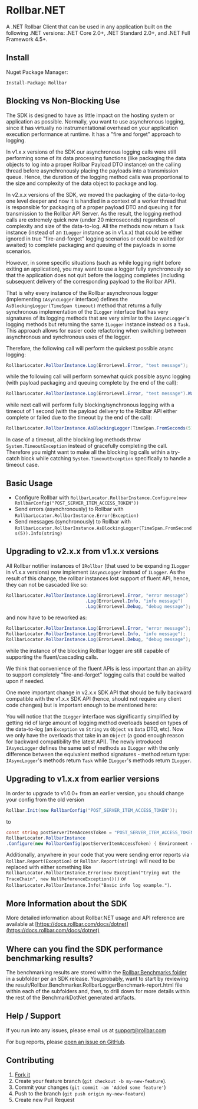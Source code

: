 # Rollbar.NET

A .NET Rollbar Client that can be used in any application built on the following .NET versions: .NET Core 2.0+, .NET Standard 2.0+, and .NET Full Framework 4.5+.

## Install

Nuget Package Manager:

    Install-Package Rollbar

## Blocking vs Non-Blocking Use

The SDK is designed to have as little impact on the hosting system or application as possible. Normally, you want to use asynchronous logging, since it has virtually no instrumentational overhead on your application execution performance at runtime. It has a "fire and forget" approach to logging. 

In v1.x.x versions of the SDK our asynchronous logging calls were still performing some of its data processing functions (like packaging the data objects to log into a proper Rollbar Payload DTO instance) on the calling thread before asynchronously placing the payloads into a transmission queue. Hence, the duration of the logging method calls was proportional to the size and complexity of the data object to package and log.  

In v2.x.x versions of the SDK, we moved the packaging of the data-to-log one level deeper and now it is handled in a context of a worker thread that is responsible for packaging of a proper payload DTO and queuing it for transmission to the Rollbar API Server.
As the result, the logging method calls are extremely quick now (under 20 microseconds) regardless of complexity and size of the data-to-log. All the methods now return a `Task` instance (instead of an `ILogger` instance as in v1.x.x) that could be either ignored in true "fire-and-forget" logging scenarios or could be waited (or awaited) to complete packaging and queuing of the payloads in some scenarios.

However, in some specific situations (such as while logging right before exiting an application), you may want to use a logger fully synchronously so that the application does not quit before the logging completes (including subsequent delivery of the corresponding payload to the Rollbar API).

That is why every instance of the Rollbar asynchronous logger (implementing `IAsyncLogger` interface) defines the `AsBlockingLogger(TimeSpan timeout)` method that returns a fully synchronous implementation of the `ILogger` interface that has very signatures of its logging methods that are very similar to the `IAsyncLogger`'s logging methods but returning the same `ILogger` instance instead os a `Task`. This approach allows for easier code refactoring when switching between asynchronous and synchronous uses of the logger.

Therefore, the following call will perform the quickest possible async logging:

```csharp
RollbarLocator.RollbarInstance.Log(ErrorLevel.Error, "test message");
```

while the following call will perform somewhat quick possible async logging (with payload packaging and queuing complete by the end of the call):

```csharp
RollbarLocator.RollbarInstance.Log(ErrorLevel.Error, "test message").Wait();
```

while next call will perform fully blocking/synchronous logging with a timeout of 1 second (with the payload delivery to the Rollbar API either complete or failed due to the timeout by the end of the call):

```csharp
RollbarLocator.RollbarInstance.AsBlockingLogger(TimeSpan.FromSeconds(5)).Log(ErrorLevel.Error, "test message");
```

In case of a timeout, all the blocking log methods throw `System.TimeoutException` instead of gracefully completing the call. Therefore you might want to make all the blocking log calls within a try-catch block while catching `System.TimeoutException` specifically to handle a timeout case.

## Basic Usage

* Configure Rollbar with `RollbarLocator.RollbarInstance.Configure(new RollbarConfig("POST_SERVER_ITEM_ACCESS_TOKEN"))`
* Send errors (asynchronously) to Rollbar with `RollbarLocator.RollbarInstance.Error(Exception)`
* Send messages (synchronously) to Rollbar with `RollbarLocator.RollbarInstance.AsBlockingLogger(TimeSpan.FromSeconds(5)).Info(string)`

## Upgrading to v2.x.x from v1.x.x versions

All Rollbar notifier instances of `IRollbar` (that used to be expanding `ILogger` in v1.x.x versions) now implement `IAsyncLogger` instead of `ILogger`. As the result of this change, the rollbar instances lost support of fluent API, hence, they can not be cascaded like so:

```csharp
RollbarLocator.RollbarInstance.Log(ErrorLevel.Error, "error message")
                              .Log(ErrorLevel.Info, "info message")
                              .Log(ErrorLevel.Debug, "debug message");
```

and now have to be reworked as:

```csharp
RollbarLocator.RollbarInstance.Log(ErrorLevel.Error, "error message");
RollbarLocator.RollbarInstance.Log(ErrorLevel.Info, "info message");
RollbarLocator.RollbarInstance.Log(ErrorLevel.Debug, "debug message");
```

while the instance of the blocking Rollbar logger are still capable of supporting the fluent/cascading calls.

We think that convenience of the fluent APIs is less important than an ability to support completely "fire-and-forget" logging calls that could be waited upon if needed.

One more important change in v2.x.x SDK API that should be fully backward compatible with the v1.x.x SDK API (hence, should not require any client code changes) but is important enough to be mentioned here:

You will notice that the `ILogger` interface was significantly simplified by getting rid of large amount of logging method overloads based on types of the data-to-log (an `Exception` vs `String` vs `Object` vs `Data` DTO, etc). Now we only have the overloads that take in an `Object` (a good enough reason for backward compatibility the latest API). The newly introduced `IAsyncLogger` defines the same set of methods as `ILogger` with the only difference between the equivalent method signatures - method return type: `IAsyncLogger`'s methods return `Task` while `ILogger`'s methods return `ILogger`.

## Upgrading to v1.x.x from earlier versions

In order to upgrade to v1.0.0+ from an earlier version, you should change your config from the old version

```csharp
Rollbar.Init(new RollbarConfig("POST_SERVER_ITEM_ACCESS_TOKEN"));
```

to

```csharp
const string postServerItemAccessToken = "POST_SERVER_ITEM_ACCESS_TOKEN";
RollbarLocator.RollbarInstance
.Configure(new RollbarConfig(postServerItemAccessToken) { Environment = "proxyTest" }) ;
```

Additionally, anywhere in your code that you were sending error reports via `Rollbar.Report(Exception)` or `Rollbar.Report(string)` will need to be replaced with either something like `RollbarLocator.RollbarInstance.Error(new Exception("trying out the TraceChain", new NullReferenceException()))` or `RollbarLocator.RollbarInstance.Info("Basic info log example.")`.

## More Information about the SDK

More detailed information about Rollbar.NET usage and API reference are available at [https://docs.rollbar.com/docs/dotnet](https://docs.rollbar.com/docs/dotnet)


## Where can you find the SDK performance benchmarking results?

The benchmarking results are stored within the [Rollbar.Benchmarks folder](https://github.com/rollbar/Rollbar.NET/tree/master/Rollbar.Benchmarks) in a subfolder per an SDK release.
You,probably, want to start by reviewing the result/Rollbar.Benchmarker.RollbarLoggerBenchmark-report.html file within each of the subfolders and, then, to drill down for more details within the rest of the
BenchmarkDotNet generated artifacts.

## Help / Support

If you run into any issues, please email us at [support@rollbar.com](mailto:support@rollbar.com)

For bug reports, please [open an issue on GitHub](https://github.com/rollbar/Rollbar.NET/issues/new).


## Contributing

1. [Fork it](https://github.com/rollbar/Rollbar.NET)
2. Create your feature branch (```git checkout -b my-new-feature```).
3. Commit your changes (```git commit -am 'Added some feature'```)
4. Push to the branch (```git push origin my-new-feature```)
5. Create new Pull Request

